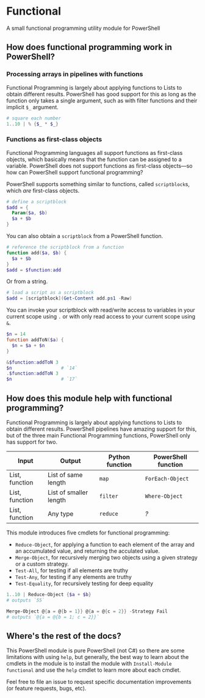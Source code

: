 # Functional
A small functional programming utility module for PowerShell

## How does functional programming work in PowerShell?

### Processing arrays in pipelines with functions
Functional Programming is largely about applying functions to Lists to obtain different results.  PowerShell has good support for this as long as the function only takes a single argument, such as with filter functions and their implicit `$_` argument.

```PowerShell
# square each number
1..10 | % {$_ * $_}
```

### Functions as first-class objects
Functional Programming languages all support functions as first-class objects, which basically means that the function can be assigned to a variable.  PowerShell does not support functions as first-class objects—so how can PowerShell support functional programming?

PowerShell supports something similar to functions, called  `scriptblock`s, which *are* first-class objects.

```PowerShell
# define a scriptblock
$add = {
  Param($a, $b)
  $a + $b
}
```

You can also obtain a `scriptblock` from a PowerShell function.

```PowerShell
# reference the scriptblock from a function
function add($a, $b) {
  $a + $b
}
$add = $function:add
```

Or from a string.
```PowerShell
# load a script as a scriptblock
$add = [scriptblock](Get-Content add.ps1 -Raw)
```

You can invoke your scriptblock with read/write access to variables in your current scope using `.` or with only read access to your current scope using `&`.

```PowerShell
$n = 14
function addToN($a) {
  $n = $a + $n
}

&$function:addToN 3
$n                  # `14`
.$function:addToN 3 
$n                  # `17`
```

## How does this module help with functional programming?

Functional Programming is largely about applying functions to Lists to obtain different results.  PowerShell pipelines have amazing support for this, but of the three main Functional Programming functions, PowerShell only has support for two.

| Input | Output | Python function | PowerShell function |
|-|-|-|-|
| List, function | List of same length | `map` | `ForEach-Object` |
| List, function | List of smaller length | `filter` | `Where-Object` |
| List, function | Any type | `reduce` | *?* |

This module introduces five cmdlets for functional programming:
* `Reduce-Object`, for applying a function to each element of the array and an accumulated value, and returning the acculated value.
* `Merge-Object`, for recursively merging two objects using a given strategy or a custom strategy.
* `Test-All`, for testing if all elements are truthy
* `Test-Any`, for testing if any elements are truthy
* `Test-Equality`, for recursively testing for deep equality

```PowerShell
1..10 | Reduce-Object {$a + $b}
# outputs `55`

Merge-Object @{a = @{b = 1}} @{a = @{c = 2}} -Strategy Fail
# outputs `@{a = @{b = 1; c = 2}}`
```

## Where's the rest of the docs?
This PowerShell module is pure PowerShell (not C#) so there are some limitations with using `help`, but generally, the best way to learn about the cmdlets in the module is to install the module with `Install-Module functional` and use the `help` cmdlet to learn more about each cmdlet.

Feel free to file an issue to request specific documentation improvements (or feature requests, bugs, etc).
